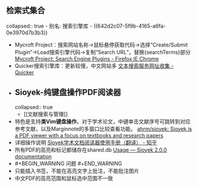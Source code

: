 ## 检索式集合
collapsed:: true
	- 别名: 搜索引擎库
	- ((642d2c07-5f9b-4165-a6fa-0e3970d7b3b3))
- Mycroft Project：搜索网站名称->鼠标悬停获取代码->选择“Create/Submit Plugin”->Load搜索引擎代码->复制“Search URL”，替换{searchTerms}部分 [Mycroft Project: Search Engine Plugins - Firefox IE Chrome](https://mycroftproject.com/)
- Quicker搜索引擎库：更新较慢，中文网站多 [文本搜索服务网址收集 - Quicker](https://getquicker.net/KC/Kb/Article/355)
- ## Sioyek-纯键盘操作PDF阅读器
  collapsed:: true
	- [[文献搜索与管理]]
- 特色是支持**类Vim键盘操作**。对于学术论文，中键单击文献序号可跳转到对应参考文献，以及Marginnote的多窗口比较查看功能。 [ahrm/sioyek: Sioyek is a PDF viewer with a focus on textbooks and research papers](https://github.com/ahrm/sioyek)
- 详细操作说明 [Sioyek学术文档阅读器使用手册（翻译） - 知乎](https://zhuanlan.zhihu.com/p/580535310)
- 所有PDF的高亮和标记都储存在shared.db [Usage — Sioyek 2.0.0 documentation](https://sioyek-documentation.readthedocs.io/en/latest/usage.html#data-and-synchronization)
- #+BEGIN_WARNING
  问题
  #+END_WARNING
- 只能插入书签，不能在高亮文字上批注，不能批注图片
- 中文PDF的高亮范围和鼠标选中范围不一致